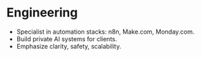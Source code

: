 # Engineering
- Specialist in automation stacks: n8n, Make.com, Monday.com.
- Build private AI systems for clients.
- Emphasize clarity, safety, scalability.
